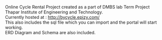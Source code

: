 Online Cycle Rental Project created as a part of DMBS lab Term Project Thapar Institute of Engineering and Technology. <br>
Currently hosted at : http://bycycle.epizy.com/ <br>
This also includes the sql file which you can import and the portal will start working.<br>
ERD Diagram and Schema are also included.
